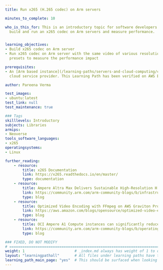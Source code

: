 ```yaml
---
title: Run x265 (H.265 codec) on Arm servers

minutes_to_complete: 10

who_is_this_for: This is an introductory topic for software developers who want to
  build and run an x265 codec on Arm servers and measure performance.


learning_objectives:
- Build x265 codec on Arm server
- Run x265 codec on Arm server with the same video of various resolutions and encoding
  presets to measure the performance impact

prerequisites:
- An [Arm based instance](/learning-paths/servers-and-cloud-computing/csp/) from an appropriate
  cloud service provider. This Learning Path has been verified on AWS EC2 and Oracle cloud services, running `Ubuntu Linux 20.04.`

author: Pareena Verma

test_images:
- ubuntu:latest
test_link: null
test_maintenance: true

### Tags
skilllevels: Introductory
subjects: Libraries
armips:
- Neoverse
tools_software_languages:
- x265
operatingsystems:
- Linux

further_reading:
    - resource:
        title: x265 Documentation
        link: https://x265.readthedocs.io/en/master/
        type: documentation
    - resource:
        title: Ampere Altra Max Delivers Sustainable High-Resolution H.265 Encoding
        link: https://community.arm.com/arm-community-blogs/b/infrastructure-solutions-blog/posts/ampere-altra-max-delivers-sustainable-high-resolution-h-265-video-encoding-without-compromise
        type: blog
    - resource:
        title: Optimized Video Encoding with FFmpeg on AWS Graviton Processors
        link: https://aws.amazon.com/blogs/opensource/optimized-video-encoding-with-ffmpeg-on-aws-graviton-processors/
        type: blog
    - resource:
        title: OCI Ampere A1 Compute instances can significantly reduce video encoding costs versus modern CPUs
        link: https://community.arm.com/arm-community-blogs/b/operating-systems-blog/posts/oracle-cloud-infrastructure-arm-based-a1
        type: blog

### FIXED, DO NOT MODIFY
# ================================================================================
weight: 1                       # _index.md always has weight of 1 to order correctly
layout: "learningpathall"       # All files under learning paths have this same wrapper
learning_path_main_page: "yes"  # This should be surfaced when looking for related content. Only set for _index.md of learning path content.
---
```

